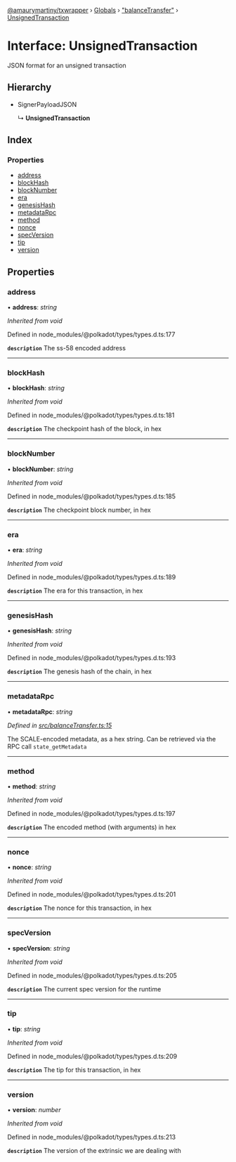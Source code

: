 [@amaurymartiny/txwrapper](../README.md) › [Globals](../globals.md) › ["balanceTransfer"](../modules/_balancetransfer_.md) › [UnsignedTransaction](_balancetransfer_.unsignedtransaction.md)

# Interface: UnsignedTransaction

JSON format for an unsigned transaction

## Hierarchy

* SignerPayloadJSON

  ↳ **UnsignedTransaction**

## Index

### Properties

* [address](_balancetransfer_.unsignedtransaction.md#address)
* [blockHash](_balancetransfer_.unsignedtransaction.md#blockhash)
* [blockNumber](_balancetransfer_.unsignedtransaction.md#blocknumber)
* [era](_balancetransfer_.unsignedtransaction.md#era)
* [genesisHash](_balancetransfer_.unsignedtransaction.md#genesishash)
* [metadataRpc](_balancetransfer_.unsignedtransaction.md#metadatarpc)
* [method](_balancetransfer_.unsignedtransaction.md#method)
* [nonce](_balancetransfer_.unsignedtransaction.md#nonce)
* [specVersion](_balancetransfer_.unsignedtransaction.md#specversion)
* [tip](_balancetransfer_.unsignedtransaction.md#tip)
* [version](_balancetransfer_.unsignedtransaction.md#version)

## Properties

###  address

• **address**: *string*

*Inherited from void*

Defined in node_modules/@polkadot/types/types.d.ts:177

**`description`** The ss-58 encoded address

___

###  blockHash

• **blockHash**: *string*

*Inherited from void*

Defined in node_modules/@polkadot/types/types.d.ts:181

**`description`** The checkpoint hash of the block, in hex

___

###  blockNumber

• **blockNumber**: *string*

*Inherited from void*

Defined in node_modules/@polkadot/types/types.d.ts:185

**`description`** The checkpoint block number, in hex

___

###  era

• **era**: *string*

*Inherited from void*

Defined in node_modules/@polkadot/types/types.d.ts:189

**`description`** The era for this transaction, in hex

___

###  genesisHash

• **genesisHash**: *string*

*Inherited from void*

Defined in node_modules/@polkadot/types/types.d.ts:193

**`description`** The genesis hash of the chain, in hex

___

###  metadataRpc

• **metadataRpc**: *string*

*Defined in [src/balanceTransfer.ts:15](https://github.com/amaurymartiny/polkadotjs-wrapper/blob/446bc11/src/balanceTransfer.ts#L15)*

The SCALE-encoded metadata, as a hex string. Can be retrieved via the RPC
call `state_getMetadata`

___

###  method

• **method**: *string*

*Inherited from void*

Defined in node_modules/@polkadot/types/types.d.ts:197

**`description`** The encoded method (with arguments) in hex

___

###  nonce

• **nonce**: *string*

*Inherited from void*

Defined in node_modules/@polkadot/types/types.d.ts:201

**`description`** The nonce for this transaction, in hex

___

###  specVersion

• **specVersion**: *string*

*Inherited from void*

Defined in node_modules/@polkadot/types/types.d.ts:205

**`description`** The current spec version for  the runtime

___

###  tip

• **tip**: *string*

*Inherited from void*

Defined in node_modules/@polkadot/types/types.d.ts:209

**`description`** The tip for this transaction, in hex

___

###  version

• **version**: *number*

*Inherited from void*

Defined in node_modules/@polkadot/types/types.d.ts:213

**`description`** The version of the extrinsic we are dealing with
